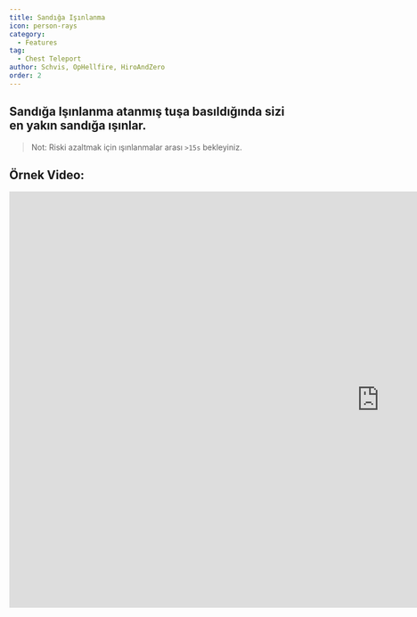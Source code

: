 ```yaml
---
title: Sandığa Işınlanma
icon: person-rays
category:
  - Features
tag:
  - Chest Teleport
author: Schvis, OpHellfire, HiroAndZero
order: 2
---
```


## Sandığa Işınlanma atanmış tuşa basıldığında sizi en yakın sandığa ışınlar.

> Not: Riski azaltmak için ışınlanmalar arası `>15s` bekleyiniz.

## Örnek Video:

<div class="iframe-container"><iframe width="1328" height="747" src="https://www.youtube.com/embed/j2Yu31J7Yh4?list=PL5eI1Tb64p56g27qfYk7VuFTz4FK6YrKa" title="Korepi - Oculi/ChestTeleport" frameborder="0" allow="accelerometer; autoplay; clipboard-write; encrypted-media; gyroscope; picture-in-picture; web-share" referrerpolicy="strict-origin-when-cross-origin" allowfullscreen></iframe></div>